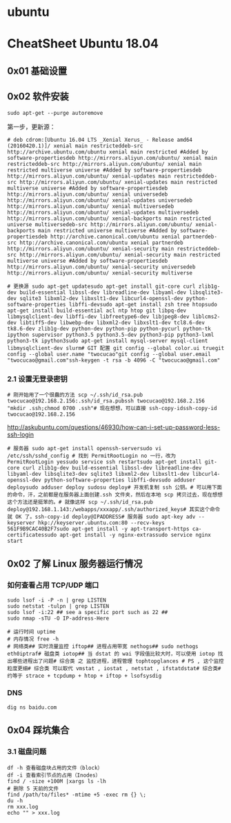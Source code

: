 # ubuntu

# CheatSheet Ubuntu 18.04

## 0x01 基础设置

## 0x02 软件安装

    sudo apt-get --purge autoremove

第一步，更新源：

    # deb cdrom:[Ubuntu 16.04 LTS _Xenial Xerus_ - Release amd64 (20160420.1)]/ xenial main restricteddeb-src http://archive.ubuntu.com/ubuntu xenial main restricted #Added by software-propertiesdeb http://mirrors.aliyun.com/ubuntu/ xenial main restricteddeb-src http://mirrors.aliyun.com/ubuntu/ xenial main restricted multiverse universe #Added by software-propertiesdeb http://mirrors.aliyun.com/ubuntu/ xenial-updates main restricteddeb-src http://mirrors.aliyun.com/ubuntu/ xenial-updates main restricted multiverse universe #Added by software-propertiesdeb http://mirrors.aliyun.com/ubuntu/ xenial universedeb http://mirrors.aliyun.com/ubuntu/ xenial-updates universedeb http://mirrors.aliyun.com/ubuntu/ xenial multiversedeb http://mirrors.aliyun.com/ubuntu/ xenial-updates multiversedeb http://mirrors.aliyun.com/ubuntu/ xenial-backports main restricted universe multiversedeb-src http://mirrors.aliyun.com/ubuntu/ xenial-backports main restricted universe multiverse #Added by software-propertiesdeb http://archive.canonical.com/ubuntu xenial partnerdeb-src http://archive.canonical.com/ubuntu xenial partnerdeb http://mirrors.aliyun.com/ubuntu/ xenial-security main restricteddeb-src http://mirrors.aliyun.com/ubuntu/ xenial-security main restricted multiverse universe #Added by software-propertiesdeb http://mirrors.aliyun.com/ubuntu/ xenial-security universedeb http://mirrors.aliyun.com/ubuntu/ xenial-security multiverse

    # 更换源 sudo apt-get updatesudo apt-get install git-core curl zlib1g-dev build-essential libssl-dev libreadline-dev libyaml-dev libsqlite3-dev sqlite3 libxml2-dev libxslt1-dev libcurl4-openssl-dev python-software-properties libffi-devsudo apt-get install zsh tree htopsudo apt-get install build-essential acl ntp htop git libpq-dev libmysqlclient-dev libffi-dev libfreetype6-dev libjpeg8-dev liblcms2-dev libtiff5-dev libwebp-dev libxml2-dev libxslt1-dev tcl8.6-dev tk8.6-dev zlib1g-dev python-dev python-pip python-pycurl python-tk ipython supervisor python3.5 python3.5-dev python3-pip python3-lxml python3-tk ipython3sudo apt-get install mysql-server mysql-client libmysqlclient-dev slurm# GIT 配置 git config --global color.ui truegit config --global user.name "twocucao"git config --global user.email "twocucao@gmail.com"ssh-keygen -t rsa -b 4096 -C "twocucao@gmail.com"

### 2.1 设置无登录密钥

    # 刚开始用了一个很蠢的方法 scp ~/.ssh/id_rsa.pub twocucao@192.168.2.156:.ssh/id_rsa.pubssh twocucao@192.168.2.156 "mkdir .ssh;chmod 0700 .ssh"# 现在想想，可以直接 ssh-copy-idssh-copy-id twocucao@192.168.2.156

http://askubuntu.com/questions/46930/how-can-i-set-up-password-less-ssh-login

    # 服务器 sudo apt-get install openssh-serversudo vi /etc/ssh/sshd_config # 找到 PermitRootLogin no 一行，改为 PermitRootLogin yessudo service ssh restartsudo apt-get install git-core curl zlib1g-dev build-essential libssl-dev libreadline-dev libyaml-dev libsqlite3-dev sqlite3 libxml2-dev libxslt1-dev libcurl4-openssl-dev python-software-properties libffi-devsudo adduser deploysudo adduser deploy sudosu deploy# 开发机复制 ssh 公钥。# 可以用下面的命令，汗，之前都是在服务器上面创建.ssh 文件夹，然后在本地 scp 拷贝过去，现在想想这个方法还是挺笨的。# 就像这样 scp ~/.ssh/id_rsa.pub deploy@192.168.1.143:/webapps/xxxapp/.ssh/authorized_keys# 其实这个命令就 OK 了。ssh-copy-id deploy@IPADDRESS# 服务器 sudo apt-key adv --keyserver hkp://keyserver.ubuntu.com:80 --recv-keys 561F9B9CAC40B2F7sudo apt-get install -y apt-transport-https ca-certificatessudo apt-get install -y nginx-extrassudo service nginx start

## 0x02 了解 Linux 服务器运行情况

### 如何查看占用 TCP/UDP 端口

    sudo lsof -i -P -n | grep LISTEN
    sudo netstat -tulpn | grep LISTEN
    sudo lsof -i:22 ## see a specific port such as 22 ##
    sudo nmap -sTU -O IP-address-Here

    # 运行时间 uptime
    # 内存情况 free -h
    # 网络类## 实时流量监控 iftop## 进程占用带宽 nethogs## sudo nethogs eth0iptraf# 磁盘类 iotop## 当 dstat 的 wai 字段值比较大时，可以使用 iotop 找出哪些进程出了问题# 综合类 之 监控进程，进程管理 tophtopglances # PS , 这个监控粒度更细# 综合类 可以取代 vmstat , iostat , netstat , ifstatdstat# 综合类# 约等于 strace + tcpdump + htop + iftop + lsofsysdig

### DNS

    dig ns baidu.com

## 0x04 踩坑集合

### 3.1 磁盘问题

    df -h 查看磁盘块占用的文件（block）
    df -i 查看索引节点的占用（Inodes）
    find / -size +100M |xargs ls -lh
    # 删除 5 天前的文件
    find /path/to/files* -mtime +5 -exec rm {} \;
    du -h
    rm xxx.log
    echo "" > xxx.log
